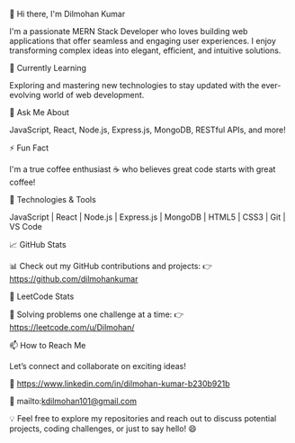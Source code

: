 👋 Hi there, I'm Dilmohan Kumar

I'm a passionate MERN Stack Developer who loves building web applications that offer seamless and engaging user experiences. I enjoy transforming complex ideas into elegant, efficient, and intuitive solutions.

🌱 Currently Learning

Exploring and mastering new technologies to stay updated with the ever-evolving world of web development.

💬 Ask Me About

JavaScript, React, Node.js, Express.js, MongoDB, RESTful APIs, and more!

⚡ Fun Fact

I'm a true coffee enthusiast ☕ who believes great code starts with great coffee!

🔧 Technologies & Tools

JavaScript | React | Node.js | Express.js | MongoDB | HTML5 | CSS3 | Git | VS Code

📈 GitHub Stats

📊 Check out my GitHub contributions and projects:
👉 https://github.com/dilmohankumar

🧩 LeetCode Stats

🚀 Solving problems one challenge at a time:
👉 https://leetcode.com/u/Dilmohan/

📫 How to Reach Me

Let’s connect and collaborate on exciting ideas!

🔗 https://www.linkedin.com/in/dilmohan-kumar-b230b921b

📧 mailto:kdilmohan101@gmail.com

💡 Feel free to explore my repositories and reach out to discuss potential projects, coding challenges, or just to say hello! 😄
